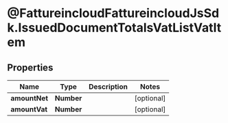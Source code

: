 # @FattureincloudFattureincloudJsSdk.IssuedDocumentTotalsVatListVatItem

## Properties

Name | Type | Description | Notes
------------ | ------------- | ------------- | -------------
**amountNet** | **Number** |  | [optional] 
**amountVat** | **Number** |  | [optional] 



